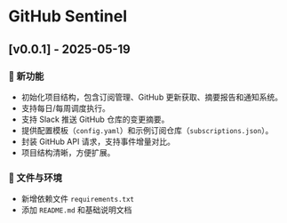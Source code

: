 # GitHub Sentinel

## [v0.0.1] - 2025-05-19

### 🚀 新功能
- 初始化项目结构，包含订阅管理、GitHub 更新获取、摘要报告和通知系统。
- 支持每日/每周调度执行。
- 支持 Slack 推送 GitHub 仓库的变更摘要。
- 提供配置模板（`config.yaml`）和示例订阅仓库（`subscriptions.json`）。
- 封装 GitHub API 请求，支持事件增量对比。
- 项目结构清晰，方便扩展。

### 📁 文件与环境
- 新增依赖文件 `requirements.txt`
- 添加 `README.md` 和基础说明文档

